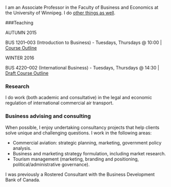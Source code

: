 

I am an Associate Professor in the Faculty of Business and Economics at the University of Winnipeg.  I do [other things as well](https://dtduval.github.io/research.html).

###Teaching

AUTUMN 2015

BUS 1201–003 (Introduction to Business) - Tuesdays, Thursdays @ 10:00 | [Course Outline](https://dl.dropboxusercontent.com/u/461710/BUS1201/BUS-1201-003-Autumn-2015-Duval.pdf)  

WINTER 2016

BUS 4220–002 (International Business) - Tuesdays, Thursdays @ 14:30 | [Draft Course Outline](https://dtduval.github.io/BUS4220.html)        
          



### Research

I do work (both academic and consultative) in the legal and economic regulation of international commercial air transport.  

### Business advising and consulting

When possible, I enjoy undertaking consultancy projects that help clients solve unique and challenging questions.  I work in the following areas:

* Commercial aviation: strategic planning, marketing, government policy analysis.
* Business and marketing strategy formulation, including market research.
* Tourism management (marketing, branding and positioning, political/administrative governance).

I was previously a Rostered Consultant with the Business Development Bank of Canada.




